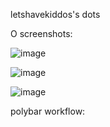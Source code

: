 letshavekiddos's dots

O
screenshots:

![image](https://github.com/LetsHaveKiddos/dots-andromeda/blob/main/Screenshot_20210704_163534.png)

![image](https://github.com/LetsHaveKiddos/dots-andromeda/blob/main/Screenshot_20210704_164155.png)

![image](https://github.com/LetsHaveKiddos/dots-andromeda/blob/main/Screenshot_20210704_183240.png)


polybar workflow:

<blockquote class="imgur-embed-pub" lang="en" data-id="gInQSfC" data-context="false" ><a href="//imgur.com/gInQSfC"></a></blockquote><script async src="//s.imgur.com/min/embed.js" charset="utf-8"></script>



